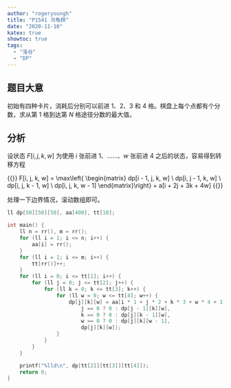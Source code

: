 ```yaml
---
author: "rogeryoungh"
title: "P1541 乌龟棋"
date: "2020-11-10"
katex: true
showtoc: true
tags: 
  - "洛谷"
  - "DP"
---
```


## 题目大意

初始有四种卡片，消耗后分别可以前进 $1$、$2$、$3$ 和 $4$ 格。棋盘上每个点都有个分数，求从第 $1$ 格到达第 $N$ 格途径分数的最大值。

## 分析

设状态 $F[i, j, k, w]$ 为使用 $i$ 张前进 $1$、……、$w$ 张前进 $4$ 之后的状态，容易得到转移方程

{{<display-math>}}
F[i, j, k, w] = \max\left\{ \begin{matrix}
dp[i - 1, j, k, w] \\
dp[i, j - 1, k, w] \\
dp[i, j, k - 1, w] \\
dp[i, j, k, w - 1]
\end{matrix}\right\}  + a[i + 2j + 3k + 4w]
{{</display-math>}}

处理一下边界情况，滚动数组即可。

```cpp
ll dp[50][50][50], aa[400], tt[10];

int main() {
    ll n = rr(), m = rr();
    for (ll i = 1; i <= n; i++) {
        aa[i] = rr();
    }
    for (ll i = 1; i <= m; i++) {
        tt[rr()]++;
    }
    for (ll i = 0; i <= tt[1]; i++) {
        for (ll j = 0; j <= tt[2]; j++) {
            for (ll k = 0; k <= tt[3]; k++) {
                for (ll w = 0; w <= tt[4]; w++) {
                    dp[j][k][w] = aa[i * 1 + j * 2 + k * 3 + w * 4 + 1] + max4(
                        j == 0 ? 0 : dp[j - 1][k][w],
                        k == 0 ? 0 : dp[j][k - 1][w],
                        w == 0 ? 0 : dp[j][k][w - 1],
                        dp[j][k][w]);
                }
            }
        }
    }

    printf("%lld\n", dp[tt[2]][tt[3]][tt[4]]);
    return 0;
}
```